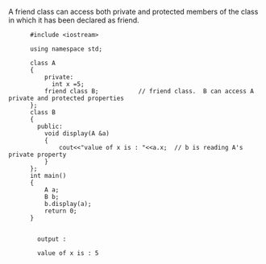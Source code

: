 A friend class can access both private and protected members of the class in which it has been declared as friend.


          #include <iostream>  

          using namespace std;  

          class A  
          {   
              private:
                int x =5;  
              friend class B;           // friend class.  B can access A private and protected properties
          };  
          class B  
          {  
            public:  
              void display(A &a)  
              {  
                  cout<<"value of x is : "<<a.x;  // b is reading A's private property
              }  
          };  
          int main()  
          {  
              A a;  
              B b;  
              b.display(a);  
              return 0;  
          }  
    

            output :

            value of x is : 5
